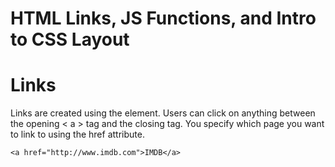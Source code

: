 # HTML Links, JS Functions, and Intro to CSS Layout

# Links

Links are created using the <a> element. Users can click on anything between the opening < a > tag and the closing </a> tag. You specify
which page you want to link to using the href attribute.
  
  ```
  <a href="http://www.imdb.com">IMDB</a>
  ```
  
  
